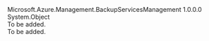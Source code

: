 <Type Name="BackupVaultServicesManagementClientExtensions" FullName="Microsoft.Azure.Management.BackupServices.BackupVaultServicesManagementClientExtensions">
  <TypeSignature Language="C#" Value="public static class BackupVaultServicesManagementClientExtensions" />
  <TypeSignature Language="ILAsm" Value=".class public auto ansi abstract sealed beforefieldinit BackupVaultServicesManagementClientExtensions extends System.Object" />
  <TypeSignature Language="DocId" Value="T:Microsoft.Azure.Management.BackupServices.BackupVaultServicesManagementClientExtensions" />
  <TypeSignature Language="VB.NET" Value="Public Class BackupVaultServicesManagementClientExtensions" />
  <TypeSignature Language="F#" Value="type BackupVaultServicesManagementClientExtensions = class" />
  <AssemblyInfo>
    <AssemblyName>Microsoft.Azure.Management.BackupServicesManagement</AssemblyName>
    <AssemblyVersion>1.0.0.0</AssemblyVersion>
  </AssemblyInfo>
  <Base>
    <BaseTypeName>System.Object</BaseTypeName>
  </Base>
  <Interfaces />
  <Docs>
    <summary>To be added.</summary>
    <remarks>To be added.</remarks>
  </Docs>
  <Members />
</Type>